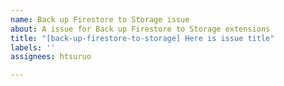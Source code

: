```yaml
---
name: Back up Firestore to Storage issue
about: A issue for Back up Firestore to Storage extensions
title: "[back-up-firestore-to-storage] Here is issue title"
labels: ''
assignees: htsuruo

---
```



